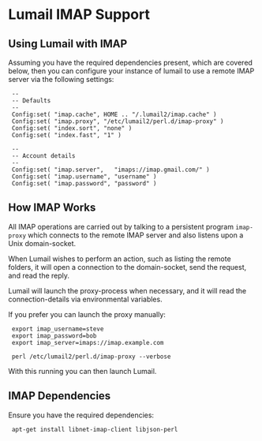 Lumail IMAP Support
===================


Using Lumail with IMAP
----------------------

Assuming you have the required dependencies present, which are covered
below, then you can configure your instance of lumail to use a remote
IMAP server via the following settings:

     --
     -- Defaults
     --
     Config:set( "imap.cache", HOME .. "/.lumail2/imap.cache" )
     Config:set( "imap.proxy", "/etc/lumail2/perl.d/imap-proxy" )
     Config:set( "index.sort", "none" )
     Config:set( "index.fast", "1" )

     --
     -- Account details
     --
     Config:set( "imap.server",   "imaps://imap.gmail.com/" )
     Config:set( "imap.username", "username" )
     Config:set( "imap.password", "password" )


How IMAP Works
--------------

All IMAP operations are carried out by talking to a persistent
program `imap-proxy` which connects to the remote IMAP server
and also listens upon a Unix domain-socket.

When Lumail wishes to perform an action, such as listing the remote
folders, it will open a connection to the domain-socket, send the
request, and read the reply.

Lumail will launch the proxy-process when necessary, and it will
read the connection-details via environmental variables.

If you prefer you can launch the proxy manually:

     export imap_username=steve
     export imap_password=bob
     export imap_server=imaps://imap.example.com

     perl /etc/lumail2/perl.d/imap-proxy --verbose

With this running you can then launch Lumail.


IMAP Dependencies
-----------------

Ensure you have the required dependencies:

     apt-get install libnet-imap-client libjson-perl

